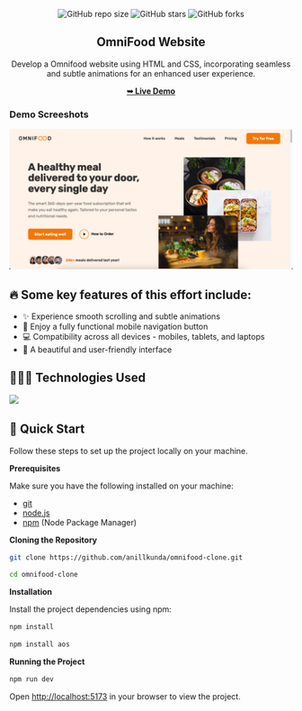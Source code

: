 <div align="center">
  
  ![GitHub repo size](https://img.shields.io/github/repo-size/anillkunda/omnifood-clone)
  ![GitHub stars](https://img.shields.io/github/stars/anillkunda/omnifood-clone)
  ![GitHub forks](https://img.shields.io/github/forks/anillkunda/omnifood-clone?style=social)
  <br />
  <h2 align="center">OmniFood Website</h2>
  <div align="center">
     Develop a Omnifood website using HTML and CSS, incorporating seamless and subtle animations for an enhanced user experience.
  </div>

  <a href="https://omnifood-anilkunda.netlify.app"><strong>➥ Live Demo</strong></a>
  
</div>

### Demo Screeshots

![OmniFood_website Desktop Demo](./readme-assets/omnifood-img.png "Desktop Demo")

## 🔥 Some key features of this effort include:

- ✨ Experience smooth scrolling and subtle animations
- 📱 Enjoy a fully functional mobile navigation button
- 💻 Compatibility across all devices - mobiles, tablets, and laptops
- 🎨 A beautiful and user-friendly interface

## 👨🏻‍💻 Technologies Used

<div align="left">
    <img src="https://skillicons.dev/icons?i=vite,html,css,javascript" /><br>
</div>

## <a name="quick-start">🤸 Quick Start</a>

Follow these steps to set up the project locally on your machine.

**Prerequisites**

Make sure you have the following installed on your machine:

- [git](https://git-scm.com/)
- [node.js](https://nodejs.org/en)
- [npm](https://www.npmjs.com/) (Node Package Manager)

**Cloning the Repository**

```bash
git clone https://github.com/anillkunda/omnifood-clone.git
```

```bash
cd omnifood-clone
```

**Installation**

Install the project dependencies using npm:

```bash
npm install
```

```bash
npm install aos
```

**Running the Project**

```bash
npm run dev
```

Open [http://localhost:5173](http://localhost:5173) in your browser to view the project.
